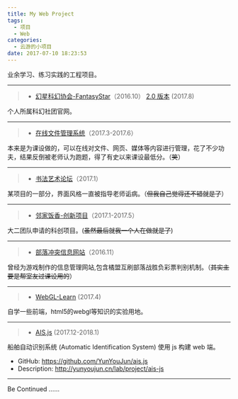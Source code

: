 ```yaml
---
title: My Web Project
tags:
  - 项目
  - Web
categories:
  - 云游的小项目
date: 2017-07-10 18:23:53
---
```


业余学习、练习实践的工程项目。

<!-- more -->
* * *

> *   [幻星科幻协会-FantasyStar](http://fantasystar.yunyoujun.cn)（2016.10）
>   [2.0 版本](http://association.yunyoujun.cn) (2017.8)

个人所属科幻社团官网。

* * *

> *   [在线文件管理系统](http://file.yunyoujun.cn)（2017.3-2017.6）

本来是为课设做的，可以在线对文件、网页、媒体等内容进行管理，花了不少功夫，结果反倒被老师认为跑题，得了有史以来课设最低分。（<del>笑</del>）

* * *

> *   [书法艺术论坛](http://calligraphy.yunyoujun.cn)（2017.1）

某项目的一部分，界面风格一直被指导老师诟病。（<del>但我自己觉得还不错就是了</del>）

* * *

> *   [邻家饭香-创新项目](http://irice.yunyoujun.cn)（2017.1-2017.5）

大二团队申请的科创项目。(<del>虽然最后就我一个人在做就是了</del>)

* * *

> *   [部落冲突信息网站](http://clashofclans.yunyoujun.cn)（2016.11）

曾经为游戏制作的信息管理网站,包含橘盟互刷部落战胜负彩票判别机制。（<del>其实主要是帮室友过课设用的</del>）

* * *

> *   [WebGL-Learn](http://webgl.yunyoujun.cn) (2017.4)

自学一些前端，html5的webgl等知识的实验用地。

---

> *   [AIS.js](http://ais.yunyoujun.cn) (2017.12-2018.1)

船舶自动识别系统 (Automatic Identification System) 使用 js 构建 web 端。

- GitHub: <https://github.com/YunYouJun/ais.js>
- Description: <http://yunyoujun.cn/lab/project/ais-js>

* * *

Be Continued ……